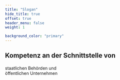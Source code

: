 ```yaml
---
title: "Slogan"
hide_title: true
offset: true
header_menu: false
weight: 1

background_color: "primary"
---
```

## <p> Kompetenz an der Schnittstelle von <br>
staatlichen Behörden und <br>
öffentlichen Unternehmen</p>

